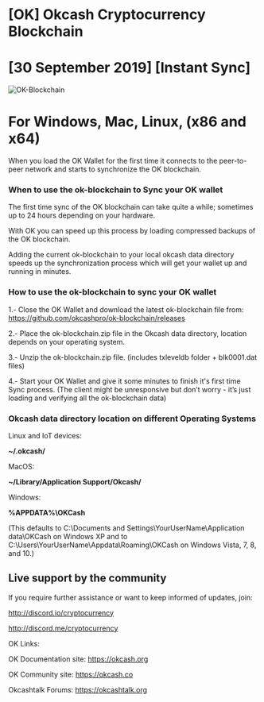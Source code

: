 # [OK] Okcash Cryptocurrency Blockchain

# [30 September 2019] [Instant Sync]

![OK-Blockchain](http://i.imgur.com/LLkiV14.jpg)

# For Windows, Mac, Linux, (x86 and x64)

When you load the OK Wallet for the first time it connects to the peer-to-peer network and starts to synchronize the OK blockchain. 

### When to use the ok-blockchain to Sync your OK wallet

The first time sync of the OK blockchain can take quite a while; sometimes up to 24 hours depending on your hardware. 

With OK you can speed up this process by loading compressed backups of the OK blockchain. 

Adding the current ok-blockchain to your local okcash data directory speeds up the synchronization process which will get your wallet up and running in minutes.

### How to use the ok-blockchain to sync your OK wallet

1.- Close the OK Wallet and download the latest ok-blockchain file from:
      https://github.com/okcashpro/ok-blockchain/releases

2.- Place the ok-blockchain.zip file in the Okcash data directory, location depends on your operating system.

3.- Unzip the ok-blockchain.zip file. (includes txleveldb folder + blk0001.dat files)

4.- Start your OK Wallet and give it some minutes to finish it's first time Sync process. 
(The client might be unresponsive but don’t worry - it’s just loading and verifying all the ok-blockchain data)

### Okcash data directory location on different Operating Systems

Linux and IoT devices:

**~/.okcash/**

MacOS:

**~/Library/Application Support/Okcash/**

Windows:

**%APPDATA%\OKCash**

(This defaults to C:\Documents and Settings\YourUserName\Application data\OKCash on Windows XP and to C:\Users\YourUserName\Appdata\Roaming\OKCash on Windows Vista, 7, 8, and 10.)

## Live support by the community

If you require further assistance or want to keep informed of updates, join:

http://discord.io/cryptocurrency

http://discord.me/cryptocurrency

OK Links:

OK Documentation site: https://okcash.org

OK Community site: https://okcash.co

Okcashtalk Forums: https://okcashtalk.org
